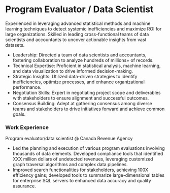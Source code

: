 # Program Evaluator / Data Scientist
Experienced in leveraging advanced statistical methods and machine learning techniques to detect systemic inefficiencies and maximize ROI for large organizations. Skilled in leading cross-functional teams of data scientists and accountants to uncover actionable insights from vast datasets.

- Leadership: Directed a team of data scientists and accountants, fostering collaboration to analyze hundreds of millions+ of records.
- Technical Expertise: Proficient in statistical analysis, machine learning, and data visualization to drive informed decision-making.
- Strategic Insights: Utilized data-driven strategies to identify inefficiencies, optimize processes, and enhance organizational performance.
- Negotiation Skills: Expert in negotiating project scope and deliverables with stakeholders to ensure alignment and successful outcomes.
- Consensus Building: Adept at gathering consensus among diverse teams and stakeholders to drive initiatives forward and achieve common goals.

### Work Experience
Program evaluator/data scientist @ Canada Revenue Agency
- Led the planning and execution of various program evaluations involving thousands of data elements. Developed compliance tools that identified XXX million dollars of undetected revenues, leveraging customized graph traversal algorithms and complex data pipelines.
- Improved search functionalities for stakeholders, achieving 100X efficiency gains; developed tools to summarize large-dimensional tables for enterprise SQL servers to enhanced data accuracy and quality assurance.
